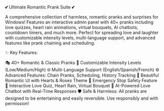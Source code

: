 💕 Ultimate Romantic Prank Suite 💕

A comprehensive collection of harmless, romantic pranks and surprises for Windows! Features an interactive admin panel with 40+ pranks including love quizzes, heart rain animations, virtual bouquets, AI chatbots, countdown timers, and much more. Perfect for spreading love and laughter with customizable intensity levels, multi-language support, and advanced features like prank chaining and scheduling.

✨ Key Features:

🎭 40+ Romantic & Classic Pranks
🎯 Customizable Intensity Levels (Low/Medium/High)
🌐 Multi-Language Support (English/Spanish/French)
⚙️ Advanced Features: Chain Pranks, Scheduling, History Tracking
🎨 Beautiful Romantic UI with Hearts & Roses Theme
🚨 Emergency Stop Safety Feature
📱 Interactive Love Quiz, Heart Rain, Virtual Bouquet
💬 AI-Powered Love Chatbot with Real-Time Responses
🛡️ Safe & Harmless: All pranks are designed to be entertaining and easily reversible. Use responsibly and with permission!

